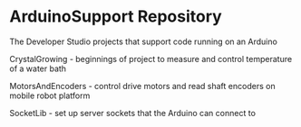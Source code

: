 
ArduinoSupport Repository
==================

The Developer Studio projects that support code running on an Arduino

CrystalGrowing - beginnings of project to measure and control temperature of a water bath

MotorsAndEncoders - control drive motors and read shaft encoders on mobile robot platform

SocketLib - set up server sockets that the Arduino can connect to
